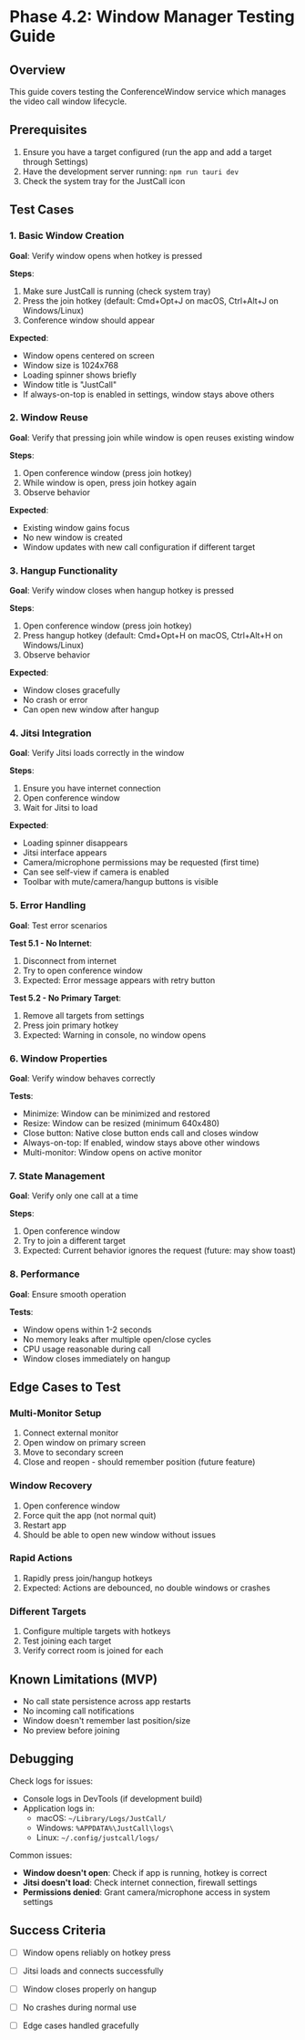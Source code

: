# Phase 4.2: Window Manager Testing Guide

## Overview
This guide covers testing the ConferenceWindow service which manages the video call window lifecycle.

## Prerequisites
1. Ensure you have a target configured (run the app and add a target through Settings)
2. Have the development server running: `npm run tauri dev`
3. Check the system tray for the JustCall icon

## Test Cases

### 1. Basic Window Creation
**Goal**: Verify window opens when hotkey is pressed

**Steps**:
1. Make sure JustCall is running (check system tray)
2. Press the join hotkey (default: Cmd+Opt+J on macOS, Ctrl+Alt+J on Windows/Linux)
3. Conference window should appear

**Expected**:
- Window opens centered on screen
- Window size is 1024x768
- Loading spinner shows briefly
- Window title is "JustCall"
- If always-on-top is enabled in settings, window stays above others

### 2. Window Reuse
**Goal**: Verify that pressing join while window is open reuses existing window

**Steps**:
1. Open conference window (press join hotkey)
2. While window is open, press join hotkey again
3. Observe behavior

**Expected**:
- Existing window gains focus
- No new window is created
- Window updates with new call configuration if different target

### 3. Hangup Functionality
**Goal**: Verify window closes when hangup hotkey is pressed

**Steps**:
1. Open conference window (press join hotkey)
2. Press hangup hotkey (default: Cmd+Opt+H on macOS, Ctrl+Alt+H on Windows/Linux)
3. Observe behavior

**Expected**:
- Window closes gracefully
- No crash or error
- Can open new window after hangup

### 4. Jitsi Integration
**Goal**: Verify Jitsi loads correctly in the window

**Steps**:
1. Ensure you have internet connection
2. Open conference window
3. Wait for Jitsi to load

**Expected**:
- Loading spinner disappears
- Jitsi interface appears
- Camera/microphone permissions may be requested (first time)
- Can see self-view if camera is enabled
- Toolbar with mute/camera/hangup buttons is visible

### 5. Error Handling
**Goal**: Test error scenarios

**Test 5.1 - No Internet**:
1. Disconnect from internet
2. Try to open conference window
3. Expected: Error message appears with retry button

**Test 5.2 - No Primary Target**:
1. Remove all targets from settings
2. Press join primary hotkey
3. Expected: Warning in console, no window opens

### 6. Window Properties
**Goal**: Verify window behaves correctly

**Tests**:
- Minimize: Window can be minimized and restored
- Resize: Window can be resized (minimum 640x480)
- Close button: Native close button ends call and closes window
- Always-on-top: If enabled, window stays above other windows
- Multi-monitor: Window opens on active monitor

### 7. State Management
**Goal**: Verify only one call at a time

**Steps**:
1. Open conference window
2. Try to join a different target
3. Expected: Current behavior ignores the request (future: may show toast)

### 8. Performance
**Goal**: Ensure smooth operation

**Tests**:
- Window opens within 1-2 seconds
- No memory leaks after multiple open/close cycles
- CPU usage reasonable during call
- Window closes immediately on hangup

## Edge Cases to Test

### Multi-Monitor Setup
1. Connect external monitor
2. Open window on primary screen
3. Move to secondary screen
4. Close and reopen - should remember position (future feature)

### Window Recovery
1. Open conference window
2. Force quit the app (not normal quit)
3. Restart app
4. Should be able to open new window without issues

### Rapid Actions
1. Rapidly press join/hangup hotkeys
2. Expected: Actions are debounced, no double windows or crashes

### Different Targets
1. Configure multiple targets with hotkeys
2. Test joining each target
3. Verify correct room is joined for each

## Known Limitations (MVP)
- No call state persistence across app restarts
- No incoming call notifications
- Window doesn't remember last position/size
- No preview before joining

## Debugging

Check logs for issues:
- Console logs in DevTools (if development build)
- Application logs in:
  - macOS: `~/Library/Logs/JustCall/`
  - Windows: `%APPDATA%\JustCall\logs\`
  - Linux: `~/.config/justcall/logs/`

Common issues:
- **Window doesn't open**: Check if app is running, hotkey is correct
- **Jitsi doesn't load**: Check internet connection, firewall settings
- **Permissions denied**: Grant camera/microphone access in system settings

## Success Criteria
- [ ] Window opens reliably on hotkey press
- [ ] Jitsi loads and connects successfully
- [ ] Window closes properly on hangup
- [ ] No crashes during normal use
- [ ] Edge cases handled gracefully

